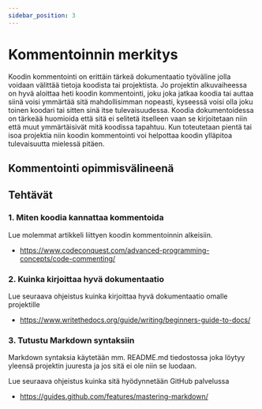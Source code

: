 ```yaml
---
sidebar_position: 3
---
```


# Kommentoinnin merkitys

Koodin kommentointi on erittäin tärkeä dokumentaatio työväline jolla voidaan välittää tietoja koodista tai projektista. Jo projektin alkuvaiheessa on hyvä aloittaa heti koodin kommentointi, joku joka jatkaa koodia tai auttaa siinä voisi ymmärtää sitä mahdollisimman nopeasti, kyseessä voisi olla joku toinen koodari tai sitten sinä itse tulevaisuudessa. Koodia dokumentoidessa on tärkeää huomioida että sitä ei selitetä itselleen vaan se kirjoitetaan niin että muut ymmärtäisivät mitä koodissa tapahtuu. Kun toteutetaan pientä tai isoa projektia niin koodin kommentointi voi helpottaa koodin ylläpitoa tulevaisuutta mielessä pitäen. 

## Kommentointi opimmisvälineenä

## Tehtävät

### 1. Miten koodia kannattaa kommentoida
Lue molemmat artikkeli liittyen koodin kommentoinnin alkeisiin.
* https://www.codeconquest.com/advanced-programming-concepts/code-commenting/

### 2. Kuinka kirjoittaa hyvä dokumentaatio
Lue seuraava ohjeistus kuinka kirjoittaa hyvä dokumentaatio omalle projektille
* https://www.writethedocs.org/guide/writing/beginners-guide-to-docs/

### 3. Tutustu Markdown syntaksiin
Markdown syntaksia käytetään mm. README.md tiedostossa joka löytyy yleensä projektin juuresta ja jos sitä ei ole niin se luodaan. 

Lue seuraava ohjeistus kuinka sitä hyödynnetään GitHub palvelussa
* https://guides.github.com/features/mastering-markdown/